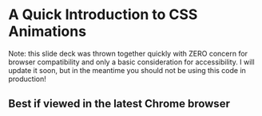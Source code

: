 # A Quick Introduction to CSS Animations

Note: this slide deck was thrown together quickly with ZERO concern for browser compatibility and only a basic consideration for accessibility. I will update it soon, but in the meantime you should not be using this code in production! 

## Best if viewed in the latest Chrome browser
